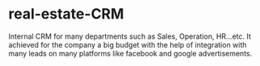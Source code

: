 # real-estate-CRM
Internal CRM for many departments such as Sales, Operation, HR...etc. It achieved for the company a big budget with the help of integration with many leads on many platforms like facebook and google advertisements.

